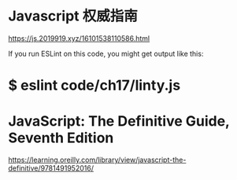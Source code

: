# Javascript 权威指南
https://js.2019919.xyz/16101538110586.html

If you run ESLint on this code, you might get output like this:

# $ eslint code/ch17/linty.js


# JavaScript: The Definitive Guide, Seventh Edition
https://learning.oreilly.com/library/view/javascript-the-definitive/9781491952016/
